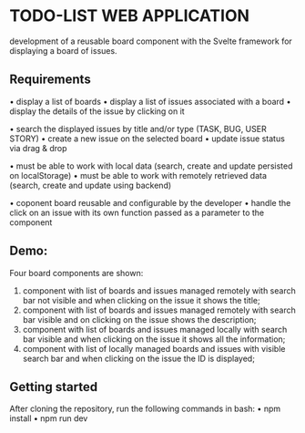 # TODO-LIST WEB APPLICATION

development of a reusable board component with the Svelte framework for displaying a board of issues.



## Requirements

• display a list of boards
• display a list of issues associated with a board
• display the details of the issue by clicking on it

• search the displayed issues by title and/or type (TASK, BUG, USER STORY)
• create a new issue on the selected board 
• update issue status via drag & drop

• must be able to work with local data (search, create and update persisted on localStorage) 
• must be able to work with remotely retrieved data (search, create and update using backend)

• coponent board reusable and configurable by the developer
• handle the click on an issue with its own function passed as a parameter to the component



## Demo:

Four board components are shown:
1. component with list of boards and issues managed remotely with search bar not visible and when clicking on the issue it shows the title; 
2. component with list of boards and issues managed remotely with search bar visible and on clicking on the issue shows the description; 
3. component with list of boards and issues managed locally with search bar visible and when clicking on the issue it shows all the information;
4. component with list of locally managed boards and issues with visible search bar and when clicking on the issue the ID is displayed;



## Getting started

After cloning the repository, run the following commands in bash:
• npm install
• npm run dev
